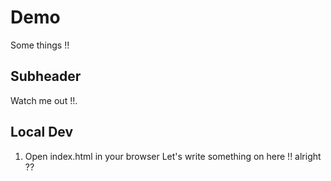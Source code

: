 # Demo

Some things !!

## Subheader

Watch me out !!.

## Local Dev

1. Open index.html in your browser
Let's write something on here !!
alright ??